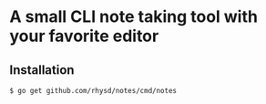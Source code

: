 A small CLI note taking tool with your favorite editor
======================================================

## Installation

```
$ go get github.com/rhysd/notes/cmd/notes
```
